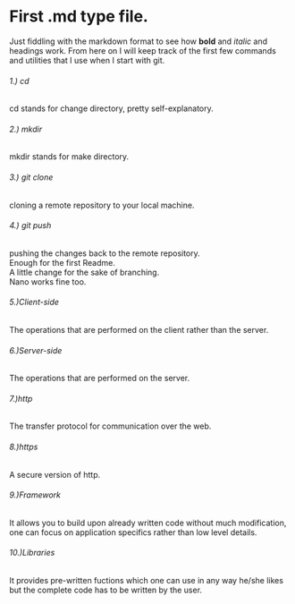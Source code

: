 # First .md type file.
Just fiddling with the markdown format to see how **bold** and *italic* and headings work.
From here on I will keep track of the first few commands and utilities that I use when I start with git.
###### 1.) cd
cd stands for change directory, pretty self-explanatory.
###### 2.) mkdir
mkdir stands for make directory.
###### 3.) git clone 
cloning a remote repository to your local machine.
###### 4.) git push
pushing the changes back to the remote repository.\
Enough for the first Readme.\
A little change for the sake of branching.\
Nano works fine too.
###### 5.)Client-side
The operations that are performed on the client rather than the server.
###### 6.)Server-side
The operations that are performed on the server.
###### 7.)http
The transfer protocol for communication over the web.
###### 8.)https
A secure version of http.
###### 9.)Framework
It allows you to build upon already written code without much modification, one can focus on application specifics rather than low level details.
###### 10.)Libraries
It provides pre-written fuctions which one can use in any way he/she likes but the complete code has to be written by the user. 

